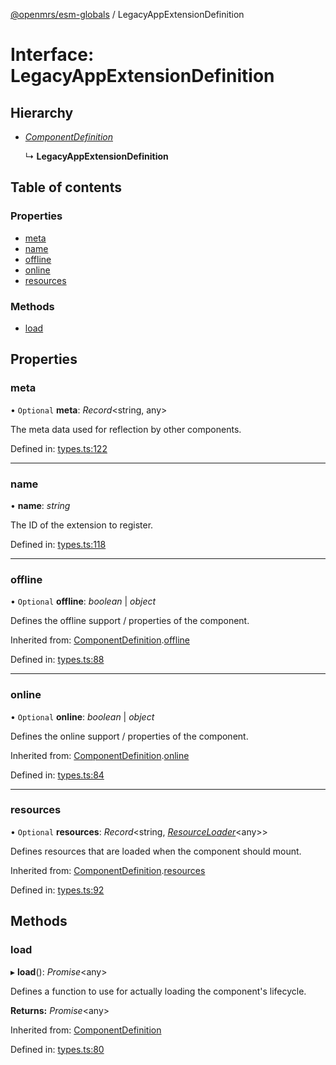 [@openmrs/esm-globals](../API.md) / LegacyAppExtensionDefinition

# Interface: LegacyAppExtensionDefinition

## Hierarchy

* [*ComponentDefinition*](componentdefinition.md)

  ↳ **LegacyAppExtensionDefinition**

## Table of contents

### Properties

- [meta](legacyappextensiondefinition.md#meta)
- [name](legacyappextensiondefinition.md#name)
- [offline](legacyappextensiondefinition.md#offline)
- [online](legacyappextensiondefinition.md#online)
- [resources](legacyappextensiondefinition.md#resources)

### Methods

- [load](legacyappextensiondefinition.md#load)

## Properties

### meta

• `Optional` **meta**: *Record*<string, any\>

The meta data used for reflection by other components.

Defined in: [types.ts:122](https://github.com/openmrs/openmrs-esm-core/blob/master/packages/esm-globals/src/types.ts#L122)

___

### name

• **name**: *string*

The ID of the extension to register.

Defined in: [types.ts:118](https://github.com/openmrs/openmrs-esm-core/blob/master/packages/esm-globals/src/types.ts#L118)

___

### offline

• `Optional` **offline**: *boolean* \| *object*

Defines the offline support / properties of the component.

Inherited from: [ComponentDefinition](componentdefinition.md).[offline](componentdefinition.md#offline)

Defined in: [types.ts:88](https://github.com/openmrs/openmrs-esm-core/blob/master/packages/esm-globals/src/types.ts#L88)

___

### online

• `Optional` **online**: *boolean* \| *object*

Defines the online support / properties of the component.

Inherited from: [ComponentDefinition](componentdefinition.md).[online](componentdefinition.md#online)

Defined in: [types.ts:84](https://github.com/openmrs/openmrs-esm-core/blob/master/packages/esm-globals/src/types.ts#L84)

___

### resources

• `Optional` **resources**: *Record*<string, [*ResourceLoader*](resourceloader.md)<any\>\>

Defines resources that are loaded when the component should mount.

Inherited from: [ComponentDefinition](componentdefinition.md).[resources](componentdefinition.md#resources)

Defined in: [types.ts:92](https://github.com/openmrs/openmrs-esm-core/blob/master/packages/esm-globals/src/types.ts#L92)

## Methods

### load

▸ **load**(): *Promise*<any\>

Defines a function to use for actually loading the component's lifecycle.

**Returns:** *Promise*<any\>

Inherited from: [ComponentDefinition](componentdefinition.md)

Defined in: [types.ts:80](https://github.com/openmrs/openmrs-esm-core/blob/master/packages/esm-globals/src/types.ts#L80)
